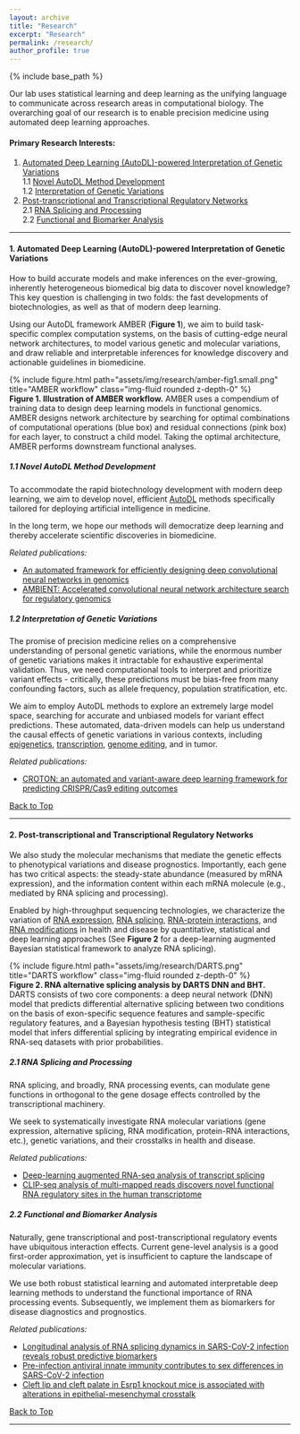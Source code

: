 ```yaml
---
layout: archive
title: "Research"
excerpt: "Research"
permalink: /research/
author_profile: true
---
```

{% include base_path %}

Our lab uses statistical learning and deep learning as the unifying language to communicate 
across research areas in computational biology. 
The overarching goal of our research is to enable precision medicine using automated deep learning approaches.

#### Primary Research Interests:

1. [Automated Deep Learning (AutoDL)-powered Interpretation of Genetic Variations](#sec-1) <br>
    1.1 [Novel AutoDL Method Development](#sec-1-1) <br>
    1.2 [Interpretation of Genetic Variations](#sec-1-2)
2. [Post-transcriptional and Transcriptional Regulatory Networks](#sec-2) <br>
    2.1 [RNA Splicing and Processing](#sec-2-1) <br>
    2.2 [Functional and Biomarker Analysis](#sec-2-2)

---


<a id="sec-1"></a>
#### 1. Automated Deep Learning (AutoDL)-powered Interpretation of Genetic Variations 
    
How to build accurate models and make inferences on the ever-growing, inherently heterogeneous biomedical big data to 
discover novel knowledge? This key question is challenging in two folds: the fast developments of biotechnologies, 
as well as that of modern deep learning. 

Using our AutoDL framework AMBER (**Figure 1**), we aim to build task-specific complex computation systems, on the basis of cutting-edge neural network 
architectures, to model various genetic and molecular variations, and draw reliable and interpretable inferences for
knowledge discovery and actionable guidelines in biomedicine.

<div class="row justify-content-md-center">
    <div class="col-sm mt-3 mt-md-0">
        {% include figure.html path="assets/img/research/amber-fig1.small.png" title="AMBER workflow" class="img-fluid rounded z-depth-0" %}
    </div>
</div>
<div class="caption"> <b>Figure 1. Illustration of AMBER workflow.</b>
AMBER uses a compendium of training data to design deep learning models in functional genomics. 
AMBER designs network architecture by searching for optimal combinations of computational operations (blue box) and 
residual connections (pink box) for each layer, to construct a child model.
Taking the optimal architecture, AMBER performs downstream functional analyses.
</div>

<a id="sec-1-1"></a>
##### 1.1 Novel AutoDL Method Development
    
To accommodate the rapid biotechnology development with modern deep learning, we aim to develop novel, efficient 
<a href="https://www.nature.com/articles/s42256-021-00316-z" target=_blank>AutoDL</a> methods specifically 
tailored for deploying artificial intelligence in medicine. 

In the long term, we hope our methods will democratize deep learning and thereby accelerate scientific discoveries in biomedicine.

*Related publications:*
- [An automated framework for efficiently designing deep convolutional neural networks in genomics](https://www.nature.com/articles/s42256-021-00316-z)
- [AMBIENT: Accelerated convolutional neural network architecture search for regulatory genomics](https://www.biorxiv.org/content/10.1101/2021.02.25.432960v1.abstract)

<a id="sec-1-2"></a>
##### 1.2 Interpretation of Genetic Variations

The promise of precision medicine relies on a comprehensive understanding of personal genetic variations, while the enormous
number of genetic variations makes it intractable for exhaustive experimental validation. 
Thus, we need computational tools to interpret and prioritize variant effects - critically, these predictions must be 
bias-free from many confounding factors, such as allele frequency, population stratification, etc.

We aim to employ AutoDL methods to explore an extremely large model space, searching for accurate and unbiased models for
 variant effect predictions.
These automated, data-driven models can help us understand the causal effects of genetic variations in various contexts, 
including <a href="https://www.nature.com/articles/s42256-021-00316-z" target=_blank>epigenetics</a>, 
<a href="#">transcription</a>, 
<a href="https://academic.oup.com/bioinformatics/article/37/Supplement_1/i342/6319668" target=_blank>genome editing</a>,
and in tumor.

*Related publications:*
- [CROTON: an automated and variant-aware deep learning framework for predicting CRISPR/Cas9 editing outcomes](https://academic.oup.com/bioinformatics/article/37/Supplement_1/i342/6319668)

[Back to Top](#toc)

---

<a id="sec-2"></a>
#### 2. Post-transcriptional and Transcriptional Regulatory Networks

We also study the molecular mechanisms that mediate the genetic effects to phenotypical variations and disease
prognostics. Importantly, each gene has two critical aspects: the steady-state abundance (measured by mRNA expression),
 and the information content within each mRNA molecule (e.g., mediated by RNA splicing and processing). 

Enabled by high-throughput sequencing technologies, we characterize the variation of 
<a href="#" target=_blank>RNA expression</a>, 
<a href="https://www.nature.com/articles/s41592-019-0351-9" target=_blank>RNA splicing</a>, 
<a href="https://academic.oup.com/nar/article/45/16/9260/4077049" target=_blank>RNA-protein interactions</a>,
and 
<a href="https://genomebiology.biomedcentral.com/articles/10.1186/s13059-018-1394-4" target=_blank>RNA modifications</a> 
in health and disease by quantitative, statistical and deep learning approaches (See **Figure 2** for a deep-learning augmented
Bayesian statistical framework to analyze RNA splicing).

<div class="row justify-content-md-center">
    <div class="col col-sm-7">
        {% include figure.html path="assets/img/research/DARTS.png" title="DARTS workflow" class="img-fluid rounded z-depth-0"
         %}
    </div>        
</div>
<div class="caption"> <b>Figure 2. RNA alternative splicing analysis by DARTS DNN and BHT.</b>
DARTS consists of two core components: 
a deep neural network (DNN) model that predicts differential alternative splicing between two conditions 
on the basis of exon-specific sequence features and sample-specific regulatory features, 
and a Bayesian hypothesis testing (BHT) statistical model that infers differential splicing by 
integrating empirical evidence in RNA-seq datasets with prior probabilities.
</div>

<a id="sec-2-1"></a>
##### 2.1 RNA Splicing and Processing

RNA splicing, and broadly, RNA processing events, can modulate gene functions in orthogonal to the gene dosage effects
controlled by the transcriptional machinery. 

We seek to systematically investigate RNA molecular variations 
(gene expression, alternative splicing, RNA modification, protein-RNA interactions, etc.), genetic variations, and their crosstalks 
in health and disease.

*Related publications:*
- [Deep-learning augmented RNA-seq analysis of transcript splicing](https://www.nature.com/articles/s41592-019-0351-9)
- [CLIP-seq analysis of multi-mapped reads discovers novel functional RNA regulatory sites in the human transcriptome](https://academic.oup.com/nar/article/45/16/9260/4077049)

<a id="sec-2-2"></a>
##### 2.2 Functional and Biomarker Analysis

Naturally, gene transcriptional and post-transcriptional regulatory events have ubiquitous interaction effects.
Current gene-level analysis is a good first-order approximation, yet is insufficient to capture the landscape
of molecular variations.

We use both robust statistical learning and automated interpretable deep learning methods to understand the functional 
importance of RNA processing events. Subsequently, we implement them as biomarkers for disease diagnostics and prognostics.

*Related publications:*
- [Longitudinal analysis of RNA splicing dynamics in SARS-CoV-2 infection reveals robust predictive biomarkers](#)
- [Pre-infection antiviral innate immunity contributes to sex differences in SARS-CoV-2 infection](#)
- [Cleft lip and cleft palate in Esrp1 knockout mice is associated with alterations in epithelial-mesenchymal crosstalk](https://journals.biologists.com/dev/article/147/21/dev187369/226295/Cleft-lip-and-cleft-palate-in-Esrp1-knockout-mice)


[Back to Top](#toc)

---

